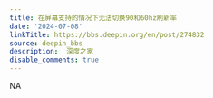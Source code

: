 ```yaml
---
title: 在屏幕支持的情况下无法切换90和60hz刷新率
date: '2024-07-08'
linkTitle: https://bbs.deepin.org/en/post/274832
source: deepin_bbs
description:  深度之家 
disable_comments: true
---
```

NA
